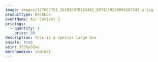 ```yaml
---
image: images/127697751_202926978125481_8874719259065207244_n.jpg
producttype: Deckbox
eventName: Air Comiket 2
pricings:
  - quantity: 1
    price: 88
description: This is a special large box
onsale: true
asin: 353KyOZwe
merchandise: comiket
---
```

